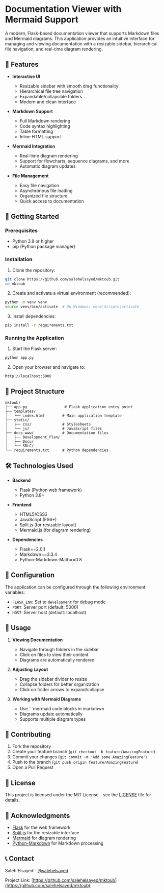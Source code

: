 # Documentation Viewer with Mermaid Support

A modern, Flask-based documentation viewer that supports Markdown files and Mermaid diagrams. This application provides an intuitive interface for managing and viewing documentation with a resizable sidebar, hierarchical file navigation, and real-time diagram rendering.

## 🌟 Features

- **Interactive UI**
  - Resizable sidebar with smooth drag functionality
  - Hierarchical file tree navigation
  - Expandable/collapsible folders
  - Modern and clean interface

- **Markdown Support**
  - Full Markdown rendering
  - Code syntax highlighting
  - Table formatting
  - Inline HTML support

- **Mermaid Integration**
  - Real-time diagram rendering
  - Support for flowcharts, sequence diagrams, and more
  - Automatic diagram updates

- **File Management**
  - Easy file navigation
  - Asynchronous file loading
  - Organized file structure
  - Quick access to documentation

## 🚀 Getting Started

### Prerequisites

- Python 3.8 or higher
- pip (Python package manager)

### Installation

1. Clone the repository:
```bash
git clone https://github.com/salehelsayed/mktoub.git
cd mktoub
```

2. Create and activate a virtual environment (recommended):
```bash
python -m venv venv
source venv/bin/activate  # On Windows: venv\Scripts\activate
```

3. Install dependencies:
```bash
pip install -r requirements.txt
```

### Running the Application

1. Start the Flask server:
```bash
python app.py
```

2. Open your browser and navigate to:
```
http://localhost:5000
```

## 📁 Project Structure

```
mktoub/
├── app.py                 # Flask application entry point
├── templates/            
│   └── index.html        # Main application template
├── static/
│   ├── css/              # Stylesheets
│   └── js/               # JavaScript files
├── docs-www/             # Documentation files
│   ├── Development_Plan/
│   ├── Docu/
│   └── SDLC/
└── requirements.txt      # Python dependencies
```

## 🛠 Technologies Used

- **Backend**
  - Flask (Python web framework)
  - Python 3.8+

- **Frontend**
  - HTML5/CSS3
  - JavaScript (ES6+)
  - Split.js (for resizable layout)
  - Mermaid.js (for diagram rendering)

- **Dependencies**
  - Flask==2.0.1
  - Markdown==3.3.4
  - Python-Markdown-Math==0.8

## 🔧 Configuration

The application can be configured through the following environment variables:

- `FLASK_ENV`: Set to `development` for debug mode
- `PORT`: Server port (default: 5000)
- `HOST`: Server host (default: localhost)

## 📝 Usage

1. **Viewing Documentation**
   - Navigate through folders in the sidebar
   - Click on files to view their content
   - Diagrams are automatically rendered

2. **Adjusting Layout**
   - Drag the sidebar divider to resize
   - Collapse folders for better organization
   - Click on folder arrows to expand/collapse

3. **Working with Mermaid Diagrams**
   - Use \`\`\`mermaid code blocks in markdown
   - Diagrams update automatically
   - Supports multiple diagram types

## 🤝 Contributing

1. Fork the repository
2. Create your feature branch (`git checkout -b feature/AmazingFeature`)
3. Commit your changes (`git commit -m 'Add some AmazingFeature'`)
4. Push to the branch (`git push origin feature/AmazingFeature`)
5. Open a Pull Request

## 📄 License

This project is licensed under the MIT License - see the [LICENSE](LICENSE) file for details.

## 🙏 Acknowledgments

- [Flask](https://flask.palletsprojects.com/) for the web framework
- [Split.js](https://split.js.org/) for the resizable interface
- [Mermaid](https://mermaid-js.github.io/mermaid/#/) for diagram rendering
- [Python-Markdown](https://python-markdown.github.io/) for Markdown processing

## 📞 Contact

Saleh Elsayed - [@salehelsayed](https://github.com/salehelsayed)

Project Link: [https://github.com/salehelsayed/mktoub](https://github.com/salehelsayed/mktoub)
